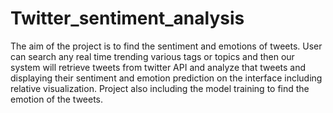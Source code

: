 # Twitter_sentiment_analysis
The aim of the project is to find the sentiment and emotions of tweets. User can search any real time trending various tags or topics and then our system will retrieve tweets from twitter API and analyze that tweets and displaying their sentiment and emotion prediction on the interface including relative visualization. Project also including the model training to find the emotion of the tweets.
